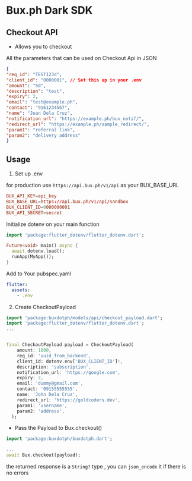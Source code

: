  # Bux.ph Dark SDK


## Checkout API
- Allows you to checkout

All the parameters that can be used on Checkout Api in JSON
```json
{
"req_id": "TEST123d",
"client_id": "0000001", // Set this up in your .env
"amount": "50",
"description": "test",
"expiry": 2,
"email": "test@example.ph",
"contact": "9161234567",
"name": "Juan Dela Cruz",
"notification_url": "https://example.ph/bux_notif/",
"redirect_url": "https://example.ph/sample_redirect/",
"param1": "referral link",
"param2": "delivery address"
}
```

## Usage

1. Set up .env

for production use `https://api.bux.ph/v1/api` as your BUX_BASE_URL

```toml
BUX_API_KEY=api_key
BUX_BASE_URL=https://api.bux.ph/v1/api/sandbox
BUX_CLIENT_ID=0000000001
BUX_API_SECRET=secret
```

Initialize dotenv on your main function

```dart
import 'package:flutter_dotenv/flutter_dotenv.dart';

Future<void> main() async {
  await dotenv.load();
  runApp(MyApp());
}
```

Add to Your pubspec.yaml

```yaml
flutter:
  assets:
    - .env
```


2. Create CheckoutPayload

```dart
import 'package:buxdotph/models/api/checkout_payload.dart';
import 'package:flutter_dotenv/flutter_dotenv.dart';
...


final CheckoutPayload payload = CheckoutPayload(
    amount: 1000,
    req_id: 'uuid_from_backend',
    client_id: dotenv.env['BUX_CLIENT_ID']!,
    description: 'subscription',
    notification_url: 'https://google.com',
    expiry: 2,
    email: 'dummy@gmail.com',
    contact: '09155555555',
    name: 'John Dela Cruz',
    redirect_url: 'https://goldcoders.dev',
    param1: 'username',
    param2: 'address',
  );
```

- Pass the Payload to Bux.checkout()

```dart
import 'package:buxdotph/buxdotph.dart';

...
await Bux.checkout(payload);
```

the returned response is a `String?` type , you can `json_encode` it if there is no errors
